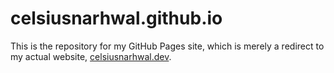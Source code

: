# celsiusnarhwal.github.io

This is the repository for my GitHub Pages site, which is merely a redirect to my actual website, [celsiusnarhwal.dev](https://www.celsiusnarhwal.dev).
